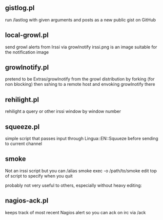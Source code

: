 gistlog.pl
---
run /lastlog with given arguments and posts as a new public gist on GitHub


local-growl.pl
---
send growl alerts from Irssi via growlnotify
irssi.png is an image suitable for the notification image

growlnotify.pl
---
pretend to be Extras/growlnotify from the growl distribution by forking
(for non blocking) then sshing to a remote host and envoking growlnotify
there

rehilight.pl
---
rehilight a query or other irssi window by window number

squeeze.pl
---
simple script that passes input through Lingua::EN::Squueze before sending
to current channel

smoke
---
Not an irssi script but you can /alias smoke exec -o /path/to/smoke
edit top of script to specify when you quit

probably not very useful to others, especially without heavy editing:

nagios-ack.pl
---
keeps track of most recent Nagios alert so you can ack on irc via /ack
